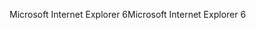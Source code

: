 <span data-ttu-id="22278-101">Microsoft Internet Explorer 6</span><span class="sxs-lookup"><span data-stu-id="22278-101">Microsoft Internet Explorer 6</span></span>